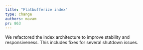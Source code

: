 ```yaml
---
title: "Flatbufferize index"
type: change
authors: mavam
pr: 863
---
```


We refactored the index architecture to improve stability and responsiveness.
This includes fixes for several shutdown issues.
